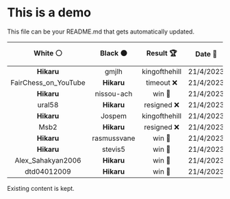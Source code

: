 # This is a demo

This file can be your README.md that gets automatically updated.

<!--START_SECTION:chessStats-->
<!-- Automatically generated with https://github.com/Balastrong/chess-stats-action -->

| White ⚪ | Black ⚫ | Result 🏆 | Date 📅 | Position 🗺️ |
|:---:|:---:|:---:|:---:|:---:|
| **Hikaru** | gmjlh | kingofthehill  | 21/4/2023 | <a href="http://www.ee.unb.ca/cgi-bin/tervo/fen.pl?select=8/pp4bp/5p2/3k4/8/8/PPP2PPP/3qQK2 w - -">Link</a> |
| FairChess_on_YouTube | **Hikaru** | timeout ❌ | 21/4/2023 | <a href="http://www.ee.unb.ca/cgi-bin/tervo/fen.pl?select=4k3/pp6/3RK3/1N1p1P2/8/1P4P1/P7/q7 b - -">Link</a> |
| **Hikaru** | nissou-ach | win 🥇 | 21/4/2023 | <a href="http://www.ee.unb.ca/cgi-bin/tervo/fen.pl?select=3R4/P1p3p1/2p5/5k1p/1P1Kp3/8/6PP/8 b - -">Link</a> |
| ural58 | **Hikaru** | resigned ❌ | 21/4/2023 | <a href="http://www.ee.unb.ca/cgi-bin/tervo/fen.pl?select=3r2k1/5p1p/p5p1/2B5/q1P1Q2P/4KP2/P7/3R3R b - -">Link</a> |
| **Hikaru** | Jospem | kingofthehill  | 21/4/2023 | <a href="http://www.ee.unb.ca/cgi-bin/tervo/fen.pl?select=8/1p4p1/2P5/4k3/1N1p1r2/7P/4K3/2R5 w - -">Link</a> |
| Msb2 | **Hikaru** | resigned ❌ | 21/4/2023 | <a href="http://www.ee.unb.ca/cgi-bin/tervo/fen.pl?select=1r6/4k2p/4p2P/1bPpPprB/p1p2P2/P1P1K3/8/7R b - -">Link</a> |
| **Hikaru** | rasmussvane | win 🥇 | 21/4/2023 | <a href="http://www.ee.unb.ca/cgi-bin/tervo/fen.pl?select=8/1q2n3/3p1k2/1P1Np1p1/1P4P1/3Q1K2/5P2/8 b - -">Link</a> |
| **Hikaru** | stevis5 | win 🥇 | 21/4/2023 | <a href="http://www.ee.unb.ca/cgi-bin/tervo/fen.pl?select=5k2/8/2p5/2Pp1P2/3B4/7P/5PK1/4R3 b - -">Link</a> |
| Alex_Sahakyan2006 | **Hikaru** | win 🥇 | 21/4/2023 | <a href="http://www.ee.unb.ca/cgi-bin/tervo/fen.pl?select=8/Q3Rq1k/4pppP/3p4/p2Pn2P/2rK4/5r1B/6R1 w - -">Link</a> |
| dtd04012009 | **Hikaru** | win 🥇 | 21/4/2023 | <a href="http://www.ee.unb.ca/cgi-bin/tervo/fen.pl?select=3r4/1p3Ppp/2k5/1p6/2pb1PK1/Pr4P1/1P3P2/8 w - -">Link</a> |

<!--END_SECTION:chessStats-->

Existing content is kept.
